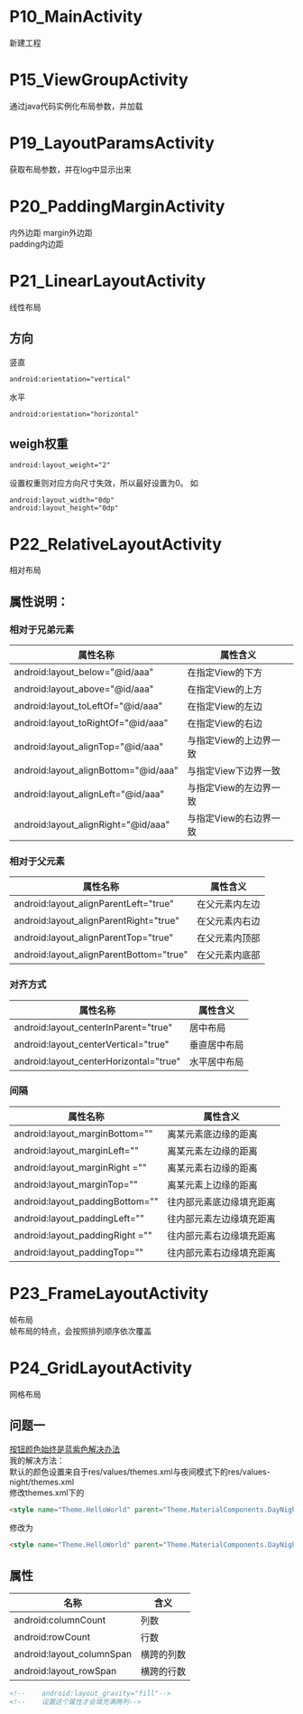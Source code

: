 
# P10_MainActivity
新建工程  

# P15_ViewGroupActivity
通过java代码实例化布局参数，并加载  

# P19_LayoutParamsActivity
获取布局参数，并在log中显示出来  

# P20_PaddingMarginActivity
内外边距
   margin外边距  
   padding内边距  

# P21_LinearLayoutActivity
线性布局  
## 方向
竖直  
```
android:orientation="vertical" 
``` 
水平
```  
android:orientation="horizontal"  
``` 
## weigh权重
```  
android:layout_weight="2"
```  
设置权重则对应方向尺寸失效，所以最好设置为0。
如
```
android:layout_width="0dp"
android:layout_height="0dp"
```

# P22_RelativeLayoutActivity
相对布局  
## 属性说明：
### 相对于兄弟元素  
|属性名称|属性含义|
|---|----|
|android:layout_below="@id/aaa" |在指定View的下方|
|android:layout_above="@id/aaa" |在指定View的上方|
|android:layout_toLeftOf="@id/aaa" |在指定View的左边|
|android:layout_toRightOf="@id/aaa" |在指定View的右边|
|android:layout_alignTop="@id/aaa" |与指定View的上边界一致|
|android:layout_alignBottom="@id/aaa" |与指定View下边界一致|
|android:layout_alignLeft="@id/aaa" |与指定View的左边界一致|
|android:layout_alignRight="@id/aaa" |与指定View的右边界一致|
### 相对于父元素
|属性名称 |属性含义|
|---|----|
|android:layout_alignParentLeft="true" |在父元素内左边|
|android:layout_alignParentRight="true" |在父元素内右边|
|android:layout_alignParentTop="true" |在父元素内顶部|
|android:layout_alignParentBottom="true" |在父元素内底部|
###  对齐方式
|属性名称| 属性含义|
|---|----|
|android:layout_centerInParent="true" |居中布局|
|android:layout_centerVertical="true" |垂直居中布局|
|android:layout_centerHorizontal="true" |水平居中布局|
###  间隔
|属性名称 |属性含义|
|---|----|
|android:layout_marginBottom="" |离某元素底边缘的距离|
|android:layout_marginLeft="" |离某元素左边缘的距离|
|android:layout_marginRight ="" |离某元素右边缘的距离|
|android:layout_marginTop="" |离某元素上边缘的距离|
|android:layout_paddingBottom="" |往内部元素底边缘填充距离|
|android:layout_paddingLeft="" |往内部元素左边缘填充距离|
|android:layout_paddingRight ="" |往内部元素右边缘填充距离|
|android:layout_paddingTop="" |往内部元素右边缘填充距离|

# P23_FrameLayoutActivity
帧布局  
帧布局的特点，会按照排列顺序依次覆盖
# P24_GridLayoutActivity
网格布局  
## 问题一
[按钮颜色始终是蓝紫色解决办法](https://www.cnblogs.com/szyx/p/16376851.html)  
我的解决方法：  
默认的颜色设置来自于res/values/themes.xml与夜间模式下的res/values-night/themes.xml  
修改themes.xml下的  
```html
<style name="Theme.HelloWorld" parent="Theme.MaterialComponents.DayNight.DarkActionBar">
```
修改为
```html
<style name="Theme.HelloWorld" parent="Theme.MaterialComponents.DayNight.DarkActionBar.Bridge">
```
## 属性
|名称 |含义|
|---|----|
|android:columnCount |列数|
|android:rowCount |行数|
|android:layout_columnSpan |横跨的列数|
|android:layout_rowSpan |横跨的行数|
```xml
<!--    android:layout_gravity="fill"-->
<!--    设置这个属性才会填充满两列-->
```
